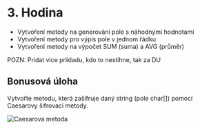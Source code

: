 # 3. Hodina

 - Vytvoření metody na generování pole s náhodnými hodnotami
 - Vytvoření metody pro výpis pole v jednom řádku
 - Vytvoření metody na výpočet SUM (suma) a AVG (průměr)

POZN: Pridat vice prikladu, kdo to nestihne, tak za DU
## Bonusová úloha

Vytvořte metodu, která zašifruje daný string (pole char[]) pomocí Caesarovy šifrovací metody.

![Caesarova metoda](https://upload.wikimedia.org/wikipedia/commons/thumb/2/2b/Caesar3.svg/1920px-Caesar3.svg.png)
